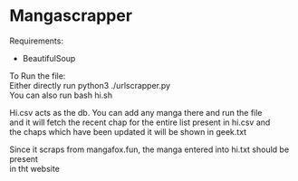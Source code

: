 # Mangascrapper


Requirements:
- BeautifulSoup

To Run the file:\
Either directly run python3 ./urlscrapper.py\
You can also run bash hi.sh


Hi.csv acts as the db. You can add any manga there and run the file\
and it will fetch the recent chap for the entire list present in hi.csv and\
the chaps which have been updated it will be shown in geek.txt

Since it scraps from mangafox.fun, the manga entered into hi.txt should be present\
in tht website 
